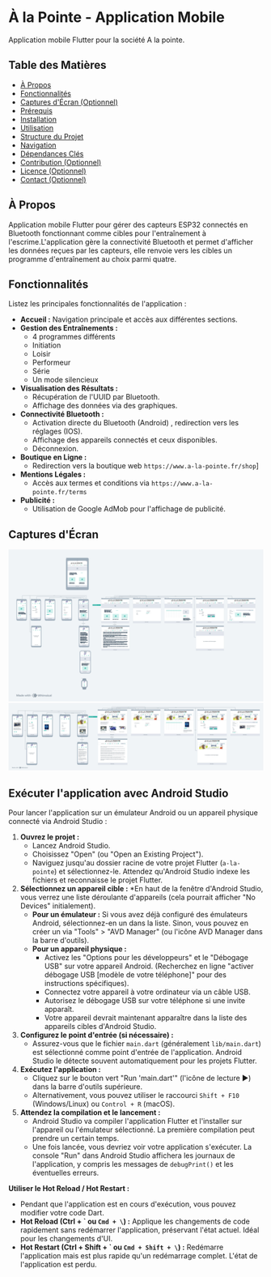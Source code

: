 # À la Pointe - Application Mobile

Application mobile Flutter pour la société A la pointe.

## Table des Matières

- [À Propos](#à-propos)
- [Fonctionnalités](#fonctionnalités)
- [Captures d'Écran (Optionnel)](#captures-décran-optionnel)
- [Prérequis](#prérequis)
- [Installation](#installation)
- [Utilisation](#utilisation)
- [Structure du Projet](#structure-du-projet)
- [Navigation](#navigation)
- [Dépendances Clés](#dépendances-clés)
- [Contribution (Optionnel)](#contribution-optionnel)
- [Licence (Optionnel)](#licence-optionnel)
- [Contact (Optionnel)](#contact-optionnel)

## À Propos

Application mobile Flutter pour gérer des capteurs ESP32 connectés en Bluetooth fonctionnant
comme cibles pour l'entraînement à l'escrime.L'application gère la connectivité Bluetooth et
permet d'afficher les données reçues par les capteurs, elle renvoie vers les cibles un 
programme d'entraînement au choix parmi quatre.

## Fonctionnalités

Listez les principales fonctionnalités de l'application :

*   **Accueil :** Navigation principale et accès aux différentes sections.
*   **Gestion des Entraînements :**
    *  4 programmes différents
    *  Initiation
    * Loisir
    * Performeur
    * Série
    * Un mode silencieux
*   **Visualisation des Résultats :**
    *  Récupération de l'UUID par Bluetooth.
    *  Affichage des données via des graphiques.
*   **Connectivité Bluetooth :**
    *   Activation directe du Bluetooth (Android) , redirection vers les réglages (IOS).
    * Affichage des appareils connectés et ceux disponibles.
    * Déconnexion.
*   **Boutique en Ligne :**
    *   Redirection vers la boutique web `https://www.a-la-pointe.fr/shop`]
*   **Mentions Légales :**
    *   Accès aux termes et conditions via `https://www.a-la-pointe.fr/terms`
*   **Publicité :**
    *   Utilisation de Google AdMob pour l'affichage de publicité.

## Captures d'Écran 

![img.png](img.png)
![img_1.png](img_1.png)

## Exécuter l'application avec Android Studio

Pour lancer l'application sur un émulateur Android ou un appareil physique connecté via Android Studio :

1.  **Ouvrez le projet :**
    *   Lancez Android Studio.
    *   Choisissez "Open" (ou "Open an Existing Project").
    *   Naviguez jusqu'au dossier racine de votre projet Flutter (`a-la-pointe`) et sélectionnez-le. Attendez qu'Android Studio indexe les fichiers et reconnaisse le projet Flutter.
2.  **Sélectionnez un appareil cible :**
    *En haut de la fenêtre d'Android Studio, vous verrez une liste déroulante d'appareils (cela pourrait afficher "No Devices" initialement).
    *   **Pour un émulateur :** Si vous avez déjà configuré des émulateurs Android, sélectionnez-en un dans la liste. Sinon, vous pouvez en créer un via "Tools" > "AVD Manager" (ou l'icône AVD Manager dans la barre d'outils).
    *   **Pour un appareil physique :**
        *   Activez les "Options pour les développeurs" et le "Débogage USB" sur votre appareil Android. (Recherchez en ligne "activer débogage USB [modèle de votre téléphone]" pour des instructions spécifiques).
        *   Connectez votre appareil à votre ordinateur via un câble USB.
        *   Autorisez le débogage USB sur votre téléphone si une invite apparaît.
        *   Votre appareil devrait maintenant apparaître dans la liste des appareils cibles d'Android Studio.
3.  **Configurez le point d'entrée (si nécessaire) :**
    *   Assurez-vous que le fichier `main.dart` (généralement `lib/main.dart`) est sélectionné comme point d'entrée de l'application. Android Studio le détecte souvent automatiquement pour les projets Flutter.
4.  **Exécutez l'application :**
    *   Cliquez sur le bouton vert "Run 'main.dart'" (l'icône de lecture ▶️) dans la barre d'outils supérieure.
    *   Alternativement, vous pouvez utiliser le raccourci `Shift + F10` (Windows/Linux) ou `Control + R` (macOS).
5.  **Attendez la compilation et le lancement :**
    *   Android Studio va compiler l'application Flutter et l'installer sur l'appareil ou l'émulateur sélectionné. La première compilation peut prendre un certain temps.
    *   Une fois lancée, vous devriez voir votre application s'exécuter. La console "Run" dans Android Studio affichera les journaux de l'application, y compris les messages de `debugPrint()` et les éventuelles erreurs.

**Utiliser le Hot Reload / Hot Restart :**
*   Pendant que l'application est en cours d'exécution, vous pouvez modifier votre code Dart.
*   **Hot Reload (Ctrl + \` ou `Cmd + \`) :** Applique les changements de code rapidement sans redémarrer l'application, préservant l'état actuel. Idéal pour les changements d'UI.
*   **Hot Restart (Ctrl + Shift + \` ou `Cmd + Shift + \`) :** Redémarre l'application mais est plus rapide qu'un redémarrage complet. L'état de l'application est perdu.


